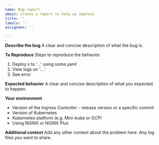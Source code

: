 ```yaml
---
name: Bug report
about: Create a report to help us improve
title: ''
labels: ''
assignees: ''

---
```


**Describe the bug**
A clear and concise description of what the bug is.

**To Reproduce**
Steps to reproduce the behavior:
1. Deploy x to '...' using some.yaml
2. View logs on '....'
3. See error

**Expected behavior**
A clear and concise description of what you expected to happen.

**Your environment**
* Version of the Ingress Controller - release version or a specific commit
* Version of Kubernetes
* Kubernetes platform (e.g. Mini-kube or GCP)
* Using NGINX or NGINX Plus
<!-- output from `docker inspect --format '{{ json .Config.Labels }}' <docker image> | jq` if available -->

**Additional context**
Add any other context about the problem here. Any log files you want to share.
